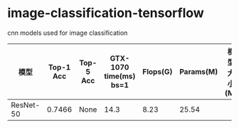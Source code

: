 # image-classification-tensorflow
cnn models used for image classification

| 模型 | Top-1 Acc | Top-5 Acc | GTX-1070 time(ms)<br>bs=1 | Flops(G) | Params(M) | 模型大小(M) | 下载地址   |
|----------------------------------|-----------|-----------|------------------------|----------|-----------|---------|-----------------------------------------------------------------------------------------------------------|
| ResNet-50 | 0.7466 | None | 14.3 | 8.23 | 25.54 |  | None |


